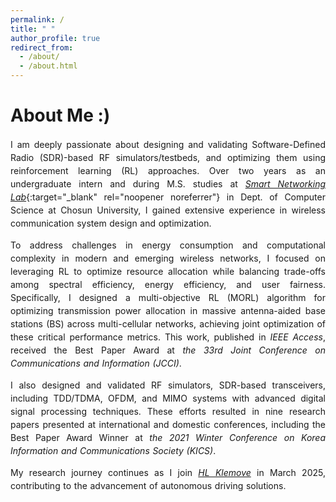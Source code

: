 ```yaml
---
permalink: /
title: " "
author_profile: true
redirect_from: 
  - /about/
  - /about.html
---
```


<!-- <style>
  p {
    text-align: justify;
  }
</style> -->

<style>
  p {
    text-align: justify;
    text-justify: inter-word;
    hyphens: auto;
    word-spacing: 0.05em;
    line-height: 1.5;
  }

  /* 특정 브라우저(Chrome, Firefox)에서 글자가 들쭉날쭉해지는 문제 해결 */
  @media screen and (min-width: 1092px) {
    p {
      max-width: 1024px; /* 가독성을 높이기 위해 최대 폭 제한 */
      margin: 0 auto; /* 가운데 정렬 */
    }
  }
</style>


# About Me :&#41;

I am deeply passionate about designing and validating Software-Defined Radio (SDR)-based RF simulators/testbeds, and optimizing them using reinforcement learning (RL) approaches. Over two years as an undergraduate intern and during M.S. studies at [_Smart Networking Lab_](https://sites.google.com/view/smart-networking/member){:target="_blank" rel="noopener noreferrer"} in Dept. of Computer Science at Chosun University, I gained extensive experience in wireless communication system design and optimization.

To address challenges in energy consumption and computational complexity in modern and emerging wireless networks, I focused on leveraging RL to optimize resource allocation while balancing trade-offs among spectral efficiency, energy efficiency, and user fairness. Specifically, I designed a multi-objective RL (MORL) algorithm for optimizing transmission power allocation in massive antenna-aided base stations (BS) across multi-cellular networks, achieving joint optimization of these critical performance metrics. This work, published in _IEEE Access_, received the Best Paper Award at _the 33rd Joint Conference on Communications and Information (JCCI)_.

I also designed and validated RF simulators, SDR-based transceivers, including TDD/TDMA, OFDM, and MIMO systems with advanced digital signal processing techniques. These efforts resulted in nine research papers presented at international and domestic conferences, including the Best Paper Award Winner at _the 2021 Winter Conference on Korea Information and Communications Society (KICS)_.

My research journey continues as I join <a href="https://hlklemove.com/eng/main.do" target="_blank" rel="noopener noreferrer">_HL Klemove_</a> in March 2025, contributing to the advancement of autonomous driving solutions.

<!-- I actively share my research methodologies and experimental results through my [_YouTube_](https://www.youtube.com/channel/UCZI9JfPn_Nk6HVkl2aAj4xA){:target="_blank" rel="noopener noreferrer"} and [_GitHub_](https://github.com/FIVEYOUNGWOO){:target="_blank" rel="noopener noreferrer"}, fostering global collaboration and advancing innovations in wireless communication technologies. -->